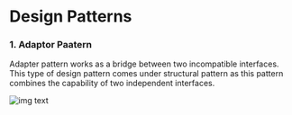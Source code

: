# Design Patterns

### 1. Adaptor Paatern
Adapter pattern works as a bridge between two incompatible interfaces. This type of design pattern comes under structural pattern as this pattern combines the capability of two independent interfaces.

![img text](http://www.cs.sjsu.edu/~pearce/modules/patterns/platform/adapter/adapter_files/image002.jpg)
